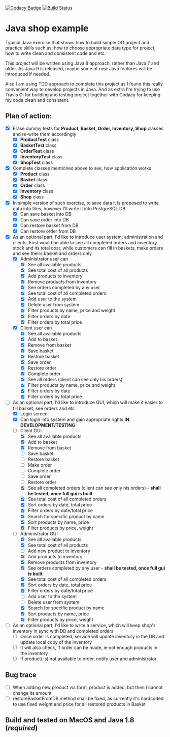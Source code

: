 [![Codacy Badge](https://api.codacy.com/project/badge/Grade/50ce9e1a567343ee9ac7c134071d97ba)](https://www.codacy.com/app/1488maiklm/java-shop-example?utm_source=github.com&amp;utm_medium=referral&amp;utm_content=MikhailMS/java-shop-example&amp;utm_campaign=Badge_Grade)
[![Build Status](https://travis-ci.org/MikhailMS/java-shop-example.svg?branch=master)](https://travis-ci.org/MikhailMS/java-shop-example)
# Java shop example
Typical Java exercise that shows how to build simple OO project and practice skills such as: how to choose appropriate data type for project, how to write clean and consistent code and etc.

This project will be written using Java 8 approach, rather than Java 7 and older. As Java 9 is released, maybe some of new Java features will be introduced if needed.

Also I am using TDD approach to complete this project as I found this really convenient way to develop projects in Java. And as extra I'm trying to use Travis CI for building and testing project together with Codacy for keeping my code clean and consistent.
## Plan of action:
  - [x] Erase dummy tests for **Product, Basket, Order, Inventory, Shop** classes and re-write them accordingly
      - [x] **ProductTest** class
      - [x] **BasketTest** class
      - [x] **OrderTest** class
      - [x] **InventoryTest** class
      - [x] **ShopTest** class
      
  - [x] Complete classes mentioned above to see, how application works
      - [x] **Product** class
      - [x] **Basket** class
      - [x] **Order** class
      - [x] **Inventory** class
      - [x] **Shop** class
      
  - [x] In simple version of such exercise, to save data it is proposed to write data into files, however I'll write it into PostgreSQL DB
      - [x] Can save basket into DB
      - [x] Can save order into DB
      - [x] Can restore basket from DB
      - [x] Can restore order from DB
      
  - [x] As an optional part, I'd like to introduce user system: administration and clients. First would be able to see all completed orders and inventory stock and its total cost, while customers can fill in baskets, make orders and see theirs basket and orders only
      - [x] Administrator user can
          - [x] See all available products
          - [x] See total cost of all products
          - [x] Add products to inventory
          - [x] Remove products from inventory
          - [x] See orders completed by any user
          - [x] See total cost of all completed orders
          - [x] Add user to the system
          - [x] Delete user from system
          - [x] Filter products by name, price and weight
          - [x] Filter orders by date
          - [x] Filter orders by total price
      - [x] Client user can
          - [x] See all available products
          - [x] Add to basket
          - [x] Remove from basket
          - [x] Save basket
          - [x] Restore basket
          - [x] Save order 
          - [x] Restore order
          - [x] Complete order
          - [x] See all orders (client can see only his orders)
          - [x] Filter products by name, price and weight
          - [x] Filter orders by date
          - [x] Filter orders by total price 
      
  - [ ] As an optional part, I'd like to introduce GUI, which will make it easier to fill basket, see orders and etc
      - [x] Login screen
      - [x] Can login into system and gain appropriate rights **IN DEVELOPMENT/TESTING**
      - [ ] Client GUI
          - [x] See all available products
          - [x] Add to basket
          - [x] Remove from basket
          - [ ] Save basket
          - [ ] Restore basket 
          - [ ] Make order
          - [ ] Complete order
          - [ ] Save order
          - [ ] Restore order
          - [x] See all completed orders (client can see only his orders) - **shall be tested, once full gui is built**
          - [x] See total cost of all completed orders
          - [x] Sort orders by date, total price
          - [x] Filter orders by date/total price
          - [x] Search for specific product by name
          - [x] Sort products by name, price
          - [x] Filter products by price, weight
      - [ ] Administrator GUI
          - [x] See all available products 
          - [x] See total cost of all products
          - [ ] Add new product to inventory 
          - [x] Add products to inventory
          - [x] Remove products from inventory
          - [x] See orders completed by any user - **shall be tested, once full gui is built**
          - [x] See total cost of all completed orders
          - [x] Sort orders by date, total price
          - [x] Filter orders by date/total price
          - [ ] Add user to the system
          - [ ] Delete user from system
          - [x] Search for specific product by name
          - [x] Sort products by name, price
          - [x] Filter products by price, weight
          
  - [ ] As an optional part, I'd like to write a service, which will keep shop's inventory in sync with DB and completed orders
      - [ ] Once order is completed, service will update inventory in the DB and update local copy of the inventory
      - [ ] It will also check, if order can be made, ie not enough products in the inventory
      - [ ] If product(-s) not available to order, notify user and administrator  
  
## Bug trace
  - [ ] When adding new product via form, product is added, but then I cannot change its amount
  - [ ] restoreBasketFromDB method shall be fixed, as currently it's hardcoded to use fixed weight and price for all restored products in Basket
    
## Build and tested on MacOS and Java 1.8 (_**required**_)
